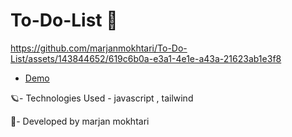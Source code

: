 # To-Do-List 📝

https://github.com/marjanmokhtari/To-Do-List/assets/143844652/619c6b0a-e3a1-4e1e-a43a-21623ab1e3f8

- [Demo](https://marjanmokhtari.github.io/To-Do-List/)

🪐- Technologies Used - javascript , tailwind

🐞- Developed by marjan mokhtari
